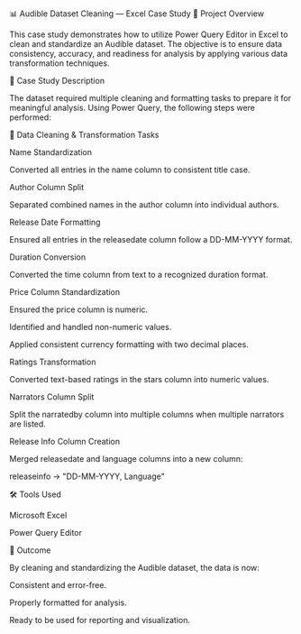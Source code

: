 📊 Audible Dataset Cleaning — Excel Case Study
📌 Project Overview

This case study demonstrates how to utilize Power Query Editor in Excel to clean and standardize an Audible dataset. The objective is to ensure data consistency, accuracy, and readiness for analysis by applying various data transformation techniques.

📝 Case Study Description

The dataset required multiple cleaning and formatting tasks to prepare it for meaningful analysis. Using Power Query, the following steps were performed:

🔹 Data Cleaning & Transformation Tasks

Name Standardization

Converted all entries in the name column to consistent title case.

Author Column Split

Separated combined names in the author column into individual authors.

Release Date Formatting

Ensured all entries in the releasedate column follow a DD-MM-YYYY format.

Duration Conversion

Converted the time column from text to a recognized duration format.

Price Column Standardization

Ensured the price column is numeric.

Identified and handled non-numeric values.

Applied consistent currency formatting with two decimal places.

Ratings Transformation

Converted text-based ratings in the stars column into numeric values.

Narrators Column Split

Split the narratedby column into multiple columns when multiple narrators are listed.

Release Info Column Creation

Merged releasedate and language columns into a new column:

releaseinfo → "DD-MM-YYYY, Language"

🛠️ Tools Used

Microsoft Excel

Power Query Editor

🚀 Outcome

By cleaning and standardizing the Audible dataset, the data is now:

Consistent and error-free.

Properly formatted for analysis.

Ready to be used for reporting and visualization.
